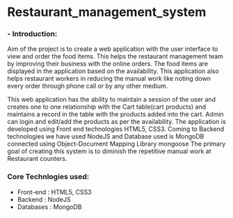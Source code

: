 # Restaurant_management_system

### - Introduction:

Aim of the project is to create a web application with the user interface to view and order the food items. This helps the restaurant management team by improving their business with the online orders. The food items are displayed in the application based on the availability. This application also helps restaurant workers in reducing the manual work like noting down every order through phone call or by any other medium.

This web application has the ability to maintain a session of the user and creates one to one relationship with the Cart table(cart products) and maintains a record in the table with the products added into the cart. Admin can login and edit/add the products as per the availability. The application is developed using Front end technologies HTML5, CSS3. Coming to Backend technologies we have used NodeJS and Database used is MongoDB connected using Object-Document Mapping Library mongoose The primary goal of creating this system is to diminish the repetitive manual work at Restaurant counters.

### Core Technlogies used:

- Front-end :  HTML5, CSS3
- Backend : NodeJS
- Databases : MongoDB

